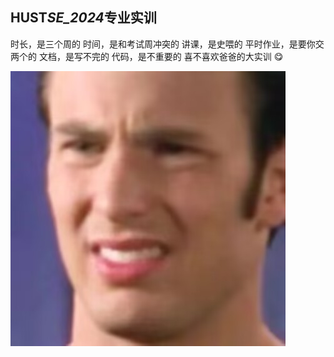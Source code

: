 ## HUST*SE_2024*专业实训

时长，是三个周的
时间，是和考试周冲突的
讲课，是史喂的
平时作业，是要你交两个的
文档，是写不完的
代码，是不重要的
喜不喜欢爸爸的大实训 😋

![看到专业实训的我 belike: ](./img/shit_face.jpg)
